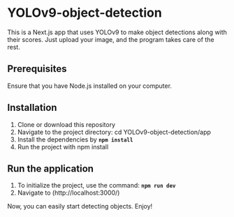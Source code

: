 # YOLOv9-object-detection

This is a Next.js app that uses YOLOv9 to make object detections along with their scores. Just upload your image, and the program takes care of the rest.

## Prerequisites

Ensure that you have Node.js installed on your computer.

## Installation
1. Clone or download this repository
2.  Navigate to the project directory: cd YOLOv9-object-detection/app
3. Install the dependencies by  **`npm install`**
4. Run the project with npm install

## Run the application
1. To initialize the project, use the command:   **`npm run dev`**
2. Navigate to (http://localhost:3000/)

Now, you can easily start detecting objects. Enjoy!
